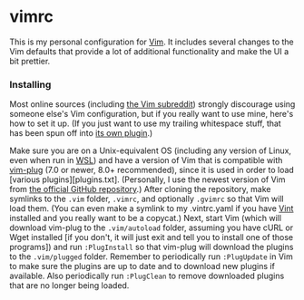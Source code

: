 # vimrc
This is my personal configuration for [Vim][Vim]. It includes several changes
to the Vim defaults that provide a lot of additional functionality and make the
UI a bit prettier.

### Installing
Most online sources (including [the Vim subreddit][Vim sub]) strongly
discourage using someone else's Vim configuration, but if you really want to
use mine, here's how to set it up. (If you just want to use my trailing
whitespace stuff, that has been spun off into [its own
plugin][trailingwhitespace.vim].)

Make sure you are on a Unix-equivalent OS (including any version of Linux, even
when run in [WSL][WSL]) and have a version of Vim that is compatible with
[vim-plug][vim-plug] (7.0 or newer, 8.0+ recommended), since it is used in
order to load [various plugins][plugins.txt]. (Personally, I use the newest
version of Vim from [the official GitHub repository][Vim GitHub].) After
cloning the repository, make symlinks to the `.vim` folder, `.vimrc`, and
optionally `.gvimrc` so that Vim will load them. (You can even make a symlink
to my .vintrc.yaml if you have [Vint][Vint] installed and you really want to be
a copycat.) Next, start Vim (which will download vim-plug to the
`.vim/autoload` folder, assuming you have cURL or Wget installed [if you don't,
it will just exit and tell you to install one of those programs]) and run
`:PlugInstall` so that vim-plug will download the plugins to the `.vim/plugged`
folder. Remember to periodically run `:PlugUpdate` in Vim to make sure the
plugins are up to date and to download new plugins if available. Also
periodically run `:PlugClean` to remove downloaded plugins that are no longer
being loaded.

[Vim]: http://www.vim.org/
[Vim sub]: http://reddit.com/r/vim/
[WSL]: https://docs.microsoft.com/en-us/windows/wsl/install-win10
[trailingwhitespace.vim]: https://github.com/brovie96/trailingwhitespace.vim/
[vim-plug]: https://github.com/junegunn/vim-plug/
[pluginlist.txt]: https://github.com/brovie96/vimrc/blob/master/.vim/pluginlist.txt/
[Vim Github]: https://github.com/vim/vim/
[Vint]: https://github.com/Kuniwak/vint/
